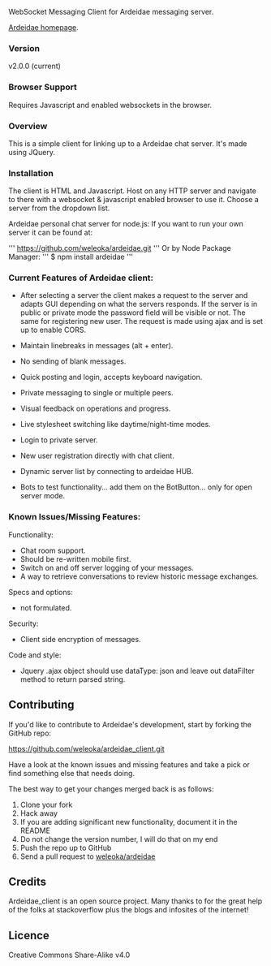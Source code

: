 WebSocket Messaging Client for Ardeidae messaging server.

[Ardeidae homepage](http://www.student.bth.se/~kawe14/javascript/kmom10/webroot/index.php).


### Version
v2.0.0 (current)



### Browser Support
Requires Javascript and enabled websockets in the browser.



### Overview
This is a simple client for linking up to a Ardeidae chat server. It's made using JQuery.



### Installation
The client is HTML and Javascript. Host on any HTTP server and navigate to there with a websocket & javascript enabled browser to use it. Choose a server from the dropdown list.


Ardeidae personal chat server for node.js:
If you want to run your own server it can be found at:

'''
https://github.com/weleoka/ardeidae.git
'''
Or by Node Package Manager:
'''
$ npm install ardeidae
'''


### Current Features of Ardeidae client:
* After selecting a server the client makes a request to the server and adapts GUI depending on what the servers responds. If the server is in public or private mode the password field will be visible or not. The same for registering new user. The request is made using ajax and is set up to enable CORS.
* Maintain linebreaks in messages (alt + enter).
* No sending of blank messages.
* Quick posting and login, accepts keyboard navigation.
* Private messaging to single or multiple peers.
* Visual feedback on operations and progress.
* Live stylesheet switching like daytime/night-time modes.
* Login to private server.
* New user registration directly with chat client.
* Dynamic server list by connecting to ardeidae HUB.

* Bots to test functionality... add them on the BotButton... only for open server mode.



### Known Issues/Missing Features:
Functionality:

* Chat room support.
* Should be re-written mobile first.
* Switch on and off server logging of your messages.
* A way to retrieve conversations to review historic message exchanges.


Specs and options:

* not formulated.


Security:

* Client side encryption of messages.


Code and style:

* Jquery .ajax object should use dataType: json and leave out dataFilter method to return parsed string.



## Contributing
If you'd like to contribute to Ardeidae's development, start by forking the GitHub repo:

https://github.com/weleoka/ardeidae_client.git

Have a look at the known issues and missing features and take a pick or find something else that needs doing.

The best way to get your changes merged back is as follows:

1. Clone your fork
2. Hack away
3. If you are adding significant new functionality, document it in the README
4. Do not change the version number, I will do that on my end
5. Push the repo up to GitHub
6. Send a pull request to [weleoka/ardeidae](https://github.com/weleoka/ardeidae_client)



## Credits
Ardeidae_client is an open source project. Many thanks to for the great help of the folks at stackoverflow plus the blogs and infosites of the internet!



## Licence
Creative Commons Share-Alike v4.0
